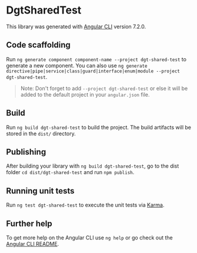 # DgtSharedTest

This library was generated with [Angular CLI](https://github.com/angular/angular-cli) version 7.2.0.

## Code scaffolding

Run `ng generate component component-name --project dgt-shared-test` to generate a new component. You can also use `ng generate directive|pipe|service|class|guard|interface|enum|module --project dgt-shared-test`.
> Note: Don't forget to add `--project dgt-shared-test` or else it will be added to the default project in your `angular.json` file. 

## Build

Run `ng build dgt-shared-test` to build the project. The build artifacts will be stored in the `dist/` directory.

## Publishing

After building your library with `ng build dgt-shared-test`, go to the dist folder `cd dist/dgt-shared-test` and run `npm publish`.

## Running unit tests

Run `ng test dgt-shared-test` to execute the unit tests via [Karma](https://karma-runner.github.io).

## Further help

To get more help on the Angular CLI use `ng help` or go check out the [Angular CLI README](https://github.com/angular/angular-cli/blob/master/README.md).
